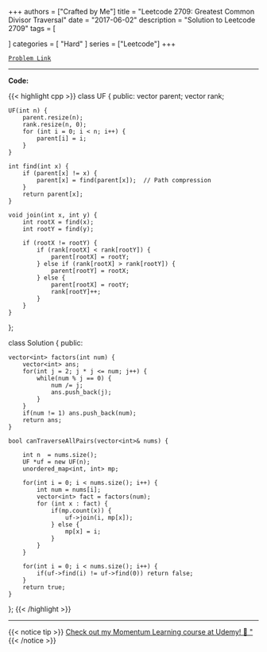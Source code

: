 
+++
authors = ["Crafted by Me"]
title = "Leetcode 2709: Greatest Common Divisor Traversal"
date = "2017-06-02"
description = "Solution to Leetcode 2709"
tags = [
    
]
categories = [
    "Hard"
]
series = ["Leetcode"]
+++



[`Problem Link`](https://leetcode.com/problems/greatest-common-divisor-traversal/description/)

---

**Code:**

{{< highlight cpp >}}
class UF {
public:
    vector<int> parent;
    vector<int> rank;

    UF(int n) {
        parent.resize(n);
        rank.resize(n, 0);
        for (int i = 0; i < n; i++) {
            parent[i] = i;
        }
    }

    int find(int x) {
        if (parent[x] != x) {
            parent[x] = find(parent[x]);  // Path compression
        }
        return parent[x];
    }

    void join(int x, int y) {
        int rootX = find(x);
        int rootY = find(y);

        if (rootX != rootY) {
            if (rank[rootX] < rank[rootY]) {
                parent[rootX] = rootY;
            } else if (rank[rootX] > rank[rootY]) {
                parent[rootY] = rootX;
            } else {
                parent[rootX] = rootY;
                rank[rootY]++;
            }
        }
    }
};


class Solution {
public:
    
    vector<int> factors(int num) {
        vector<int> ans;
        for(int j = 2; j * j <= num; j++) {
            while(num % j == 0) {
                num /= j;
                ans.push_back(j);
            }
        }
        if(num != 1) ans.push_back(num);
        return ans;
    }
    
    bool canTraverseAllPairs(vector<int>& nums) {
        
        int n  = nums.size();
        UF *uf = new UF(n);
        unordered_map<int, int> mp;

        for(int i = 0; i < nums.size(); i++) {
            int num = nums[i];
            vector<int> fact = factors(num);
            for (int x : fact) {
                if(mp.count(x)) {
                    uf->join(i, mp[x]);
                } else {
                    mp[x] = i;
                }
            }
        }
 
        for(int i = 0; i < nums.size(); i++) {
            if(uf->find(i) != uf->find(0)) return false;
        }
        return true;
    }
};
{{< /highlight >}}



---



{{< notice tip >}}
[Check out my Momentum Learning course at Udemy! 🚀 "](https://www.udemy.com/course/blind-75-the-data-structures-and-algorithms-essentials/)
{{< /notice >}}

